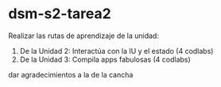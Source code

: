 # dsm-s2-tarea2
Realizar las rutas de aprendizaje de la unidad:
1. De la Unidad 2: Interactúa con la IU y el estado (4 codlabs)
2. De la Unidad 3: Compila apps fabulosas (4 codlabs)




dar agradecimientos a la de la cancha
